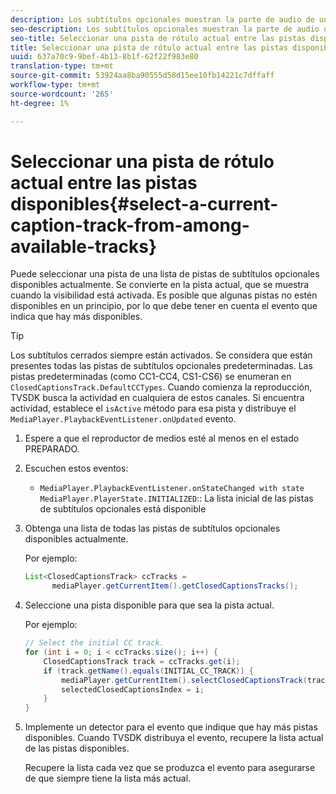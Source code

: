 ```yaml
---
description: Los subtítulos opcionales muestran la parte de audio de un vídeo como texto en la pantalla cuando el sonido es inaudible o el visor es difícil de oír.
seo-description: Los subtítulos opcionales muestran la parte de audio de un vídeo como texto en la pantalla cuando el sonido es inaudible o el visor es difícil de oír.
seo-title: Seleccionar una pista de rótulo actual entre las pistas disponibles
title: Seleccionar una pista de rótulo actual entre las pistas disponibles
uuid: 637a70c9-9bef-4b13-8b1f-62f22f983e80
translation-type: tm+mt
source-git-commit: 53924aa8ba90555d58d15ee10fb14221c7dffaff
workflow-type: tm+mt
source-wordcount: '265'
ht-degree: 1%

---
```



# Seleccionar una pista de rótulo actual entre las pistas disponibles{#select-a-current-caption-track-from-among-available-tracks}

Puede seleccionar una pista de una lista de pistas de subtítulos opcionales disponibles actualmente. Se convierte en la pista actual, que se muestra cuando la visibilidad está activada. Es posible que algunas pistas no estén disponibles en un principio, por lo que debe tener en cuenta el evento que indica que hay más disponibles.

>[!TIP]
>
>Los subtítulos cerrados siempre están activados. Se considera que están presentes todas las pistas de subtítulos opcionales predeterminadas. Las pistas predeterminadas (como CC1-CC4, CS1-CS6) se enumeran en `ClosedCaptionsTrack.DefaultCCTypes`. Cuando comienza la reproducción, TVSDK busca la actividad en cualquiera de estos canales. Si encuentra actividad, establece el `isActive` método para esa pista y distribuye el `MediaPlayer.PlaybackEventListener.onUpdated` evento.

1. Espere a que el reproductor de medios esté al menos en el estado PREPARADO.
1. Escuchen estos eventos:

   * `MediaPlayer.PlaybackEventListener.onStateChanged with state MediaPlayer.PlayerState.INITIALIZED`:: La lista inicial de las pistas de subtítulos opcionales está disponible

1. Obtenga una lista de todas las pistas de subtítulos opcionales disponibles actualmente.

   Por ejemplo:

   ```java
   List<ClosedCaptionsTrack> ccTracks = 
         mediaPlayer.getCurrentItem().getClosedCaptionsTracks();
   ```

1. Seleccione una pista disponible para que sea la pista actual.

   Por ejemplo:

   ```java
   // Select the initial CC track. 
   for (int i = 0; i < ccTracks.size(); i++) { 
       ClosedCaptionsTrack track = ccTracks.get(i); 
       if (track.getName().equals(INITIAL_CC_TRACK)) { 
           mediaPlayer.getCurrentItem().selectClosedCaptionsTrack(track); 
           selectedClosedCaptionsIndex = i; 
       } 
   }
   ```

1. Implemente un detector para el evento que indique que hay más pistas disponibles. Cuando TVSDK distribuya el evento, recupere la lista actual de las pistas disponibles.

   Recupere la lista cada vez que se produzca el evento para asegurarse de que siempre tiene la lista más actual.
